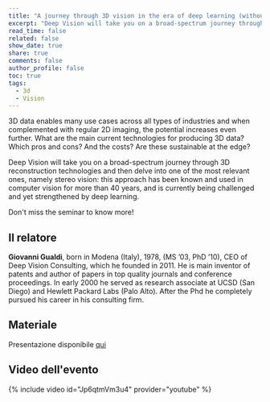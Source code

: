 ```yaml
---
title: "A journey through 3D vision in the era of deep learning (without forgetting industrial exploitation)"
excerpt: "Deep Vision will take you on a broad-spectrum journey through 3D reconstruction technologies"
read_time: false
related: false
show_date: true
share: true
comments: false
author_profile: false
toc: true
tags:
  - 3d
  - Vision
---
```


3D data enables many use cases across all types of industries and when complemented with regular 2D imaging, the potential increases even further.
What are the main current technologies for producing 3D data? Which pros and cons? And the costs? Are these sustainable at the edge? 

Deep Vision will take you on a broad-spectrum journey through 3D reconstruction technologies and then delve into one of the most relevant ones, namely stereo vision: this approach has been known and used in computer vision for more than 40 years, and is currently being challenged and yet strengthened by deep learning. 

Don't miss the seminar to know more!

## Il relatore

**Giovanni Gualdi**, born in Modena (Italy), 1978, (MS ’03, PhD ’10), CEO of Deep Vision Consulting, which he founded in 2011.
He is main inventor of patents and author of papers in top quality journals and conference proceedings. In early 2000 he served as research associate at UCSD (San Diego) and Hewlett Packard Labs (Palo Alto). After the Phd he completely pursued his career in his consulting firm.

## Materiale

Presentazione disponibile [qui](https://github.com/mlmodena/meetups/blob/main/2024-03-06-3d%20reconstruction-Giovanni%20Gualdi.pdf)

## Video dell'evento

{% include video id="Jp6qtmVm3u4" provider="youtube" %}
